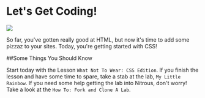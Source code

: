 # Let's Get Coding!

<img src="http://25.media.tumblr.com/7716ef547264521e476a067b1c8d2717/tumblr_mwjlmfJ1vx1rkiuhro1_500.gif">

So far, you've gotten really good at HTML, but now it's time to add some pizzaz to your sites. Today, you're getting started with CSS!


##Some Things You Should Know

Start today with the Lesson `What Not To Wear: CSS Edition`. If you finish the lesson and have some time to spare, take a stab at the lab, `My Little Rainbow`. If you need some help getting the lab into Nitrous, don't worry! Take a look at the `How To: Fork and Clone A Lab`.
